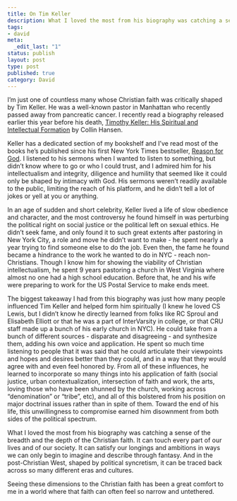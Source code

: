 ```yaml
---
title: On Tim Keller
description: What I loved the most from his biography was catching a sense of the breadth and the depth of the Christian faith. It can touch every part of our lives and of our society. It can satisfy our longings and ambitions in ways we can only begin to imagine and describe through fantasy. And in the post-Christian West, shaped by political syncretism, it can be traced back across so many different eras and cultures. Seeing these dimensions to the Christian faith has been a great comfort to me in a world where that faith can often feel so narrow and untethered.
tags:
- david
meta:
  _edit_last: "1"
status: publish
layout: post
type: post
published: true
category: David
---
```


I’m just one of countless many whose Christian faith was critically shaped by Tim Keller. He was a well-known pastor in Manhattan who recently passed away from pancreatic cancer. I recently read a biography released earlier this year before his death, [Timothy Keller: His Spiritual and Intellectual Formation](https://www.amazon.com/Timothy-Keller-Spiritual-Intellectual-Formation/dp/0310128684) by Collin Hansen.

Keller has a dedicated section of my bookshelf and I’ve read most of the books he’s published since his first New York Times bestseller, [Reason for God](https://timothykeller.com/books/the-reason-for-god). I listened to his sermons when I wanted to listen to something, but didn’t know where to go or who I could trust, and I admired him for his intellectualism and integrity, diligence and humility that seemed like it could only be shaped by intimacy with God. His sermons weren’t readily available to the public, limiting the reach of his platform, and he didn’t tell a lot of jokes or yell at you or anything.

In an age of sudden and short celebrity, Keller lived a life of slow obedience and character, and the most controversy he found himself in was perturbing the political right on social justice or the political left on sexual ethics. He didn’t seek fame, and only found it to such great extents after pastoring in New York City, a role and move he didn’t want to make - he spent nearly a year trying to find someone else to do the job. Even then, the fame he found became a hindrance to the work he wanted to do in NYC - reach non-Christians. Though I know him for showing the viability of Christian intellectualism, he spent 9 years pastoring a church in West Virginia where almost no one had a high school education. Before that, he and his wife were preparing to work for the US Postal Service to make ends meet.

The biggest takeaway I had from this biography was just how many people influenced Tim Keller and helped form him spiritually (I knew he loved CS Lewis, but I didn’t know he directly learned from folks like RC Sproul and Elisabeth Elliott or that he was a part of InterVarsity in college, or that CRU staff made up a bunch of his early church in NYC). He could take from a bunch of different sources - disparate and disagreeing - and synthesize them, adding his own voice and application. He spent so much time listening to people that it was said that he could articulate their viewpoints and hopes and desires better than they could, and in a way that they would agree with and even feel honored by. From all of these influences, he learned to incorporate so many things into his application of faith (social justice, urban contextualization, intersection of faith and work, the arts, loving those who have been shunned by the church, working across “denomination” or “tribe”, etc), and all of this bolstered from his position on major doctrinal issues rather than in spite of them. Toward the end of his life, this unwillingness to compromise earned him disownment from both sides of the political spectrum.

What I loved the most from his biography was catching a sense of the breadth and the depth of the Christian faith. It can touch every part of our lives and of our society. It can satisfy our longings and ambitions in ways we can only begin to imagine and describe through fantasy. And in the post-Christian West, shaped by political syncretism, it can be traced back across so many different eras and cultures.

Seeing these dimensions to the Christian faith has been a great comfort to me in a world where that faith can often feel so narrow and untethered.
